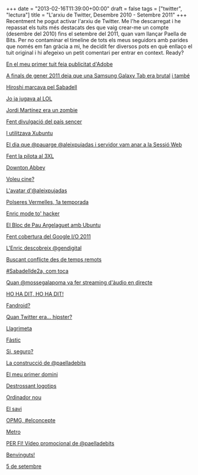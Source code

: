 +++
date = "2013-02-16T11:39:00+00:00"
draft = false
tags = ["twitter", "lectura"]
title = "L'arxiu de Twitter, Desembre 2010 - Setembre 2011"
+++
Recentment he pogut activar l'arxiu de Twitter. Me l'he descarregat i he repassat els tuits més destacats des que vaig crear-me un compte (desembre del 2010) fins el setembre del 2011, quan vam llançar Paella de Bits. Per no contaminar el timeline de tots els meus seguidors amb parides que només em fan gràcia a mi, he decidit fer diversos pots en què enllaço el tuit original i hi afegeixo un petit comentari per entrar en context. Ready?

[En el meu primer tuit feia publicitat d'Adobe](http://j.mp/11L6zu2)

[A finals de gener 2011 deia que una Samsung Galaxy Tab era brutal](http://j.mp/11L6NBh) [i també](http://j.mp/11L6NBt)

[Hiroshi marcava pel Sabadell](https://twitter.com/enricll/statuses/31744910067499008?tw_i=31744910067499008&amp;tw_e=permalink&amp;tw_p=archive)

[Jo ja jugava al LOL](https://twitter.com/enricll/statuses/44057051332222976?tw_i=44057051332222976&amp;tw_e=permalink&amp;tw_p=archive)

[Jordi Martínez era un zombie](https://twitter.com/enricll/statuses/36103699008995328?tw_i=36103699008995328&amp;tw_e=permalink&amp;tw_p=archive)

[Fent divulgació del país sencer](https://twitter.com/enricll/statuses/44154967141007360?tw_i=44154967141007360&amp;tw_e=permalink&amp;tw_p=archive)

[I utilitzava Xubuntu](https://twitter.com/enricll/statuses/44155186964475904?tw_i=44155186964475904&amp;tw_e=permalink&amp;tw_p=archive)

[El dia que @pauarge @aleixpujadas i servidor vam anar a la Sessió Web](https://twitter.com/enricll/statuses/45545737848758272?tw_i=45545737848758272&amp;tw_e=permalink&amp;tw_p=archive)

[Fent la pilota al 3XL](https://twitter.com/enricll/statuses/45771853700141056?tw_i=45771853700141056&amp;tw_e=permalink&amp;tw_p=archive)

[Downton Abbey](https://twitter.com/enricll/statuses/48119832129970176?tw_i=48119832129970176&amp;tw_e=permalink&amp;tw_p=archive)

[Voleu cine?](https://twitter.com/enricll/statuses/59639410957885440?tw_i=59639410957885440&amp;tw_e=permalink&amp;tw_p=archive)

[L'avatar d'@aleixpujadas](http://img193.imageshack.us/img193/7355/avataraleix.png)

[Polseres Vermelles, 1a temporada](https://twitter.com/enricll/statuses/61474118725406720?tw_i=61474118725406720&amp;tw_e=permalink&amp;tw_p=archive)

[Enric mode to' hacker](https://twitter.com/enricll/statuses/63676822168154112?tw_i=63676822168154112&amp;tw_e=permalink&amp;tw_p=archive)

[El Bloc de Pau Argelaguet amb Ubuntu](http://img18.imageshack.us/img18/3245/aubergineseabywyattkirb.jpg)

[Fent cobertura del Google I/O 2011](https://twitter.com/enricll/statuses/67990181751439361?tw_i=67990181751439361&amp;tw_e=permalink&amp;tw_p=archive)

[L'Enric descobreix @gendigital](https://twitter.com/enricll/statuses/68401182267289600?tw_i=68401182267289600&amp;tw_e=permalink&amp;tw_p=archive)

[Buscant conflicte des de temps remots](https://twitter.com/enricll/statuses/71290006286778368?tw_i=71290006286778368&amp;tw_e=permalink&amp;tw_p=archive)

[#Sabadellde2a, com toca](https://twitter.com/enricll/statuses/74558798823571456?tw_i=74558798823571456&amp;tw_e=permalink&amp;tw_p=archive)

[Quan @mossegalapoma va fer streaming d'àudio en directe](https://twitter.com/enricll/statuses/77808980130398208?tw_i=77808980130398208&amp;tw_e=permalink&amp;tw_p=archive)

[HO HA DIT, HO HA DIT!](https://twitter.com/enricll/statuses/77821254131916800?tw_i=77821254131916800&amp;tw_e=permalink&amp;tw_p=archive)

[Fandroid?](https://twitter.com/enricll/statuses/77830318882701313?tw_i=77830318882701313&amp;tw_e=permalink&amp;tw_p=archive)

[Quan Twitter era... hipster?](https://twitter.com/enricll/statuses/79613400195403776?tw_i=79613400195403776&amp;tw_e=permalink&amp;tw_p=archive)

[Llagrimeta](https://twitter.com/enricll/statuses/79622777660907520?tw_i=79622777660907520&amp;tw_e=permalink&amp;tw_p=archive)

[Fàstic](http://twitpic.com/5am1il)

[Si, seguro?](https://twitter.com/enricll/statuses/80692982663229440?tw_i=80692982663229440&amp;tw_e=details&amp;tw_p=archive)

[La construcció de @paelladebits](https://twitter.com/pauarge/statuses/81020877696806913?tw_i=81020877696806913&amp;tw_e=permalink&amp;tw_p=archive)

[El meu primer domini](https://twitter.com/enricll/statuses/81088994041020416?tw_i=81088994041020416&amp;tw_e=permalink&amp;tw_p=archive)

[Destrossant logotips](http://twitter.yfrog.com/gync7pp)

[Ordinador nou](https://twitter.com/enricll/statuses/86458480042590209?tw_i=86458480042590209&amp;tw_e=permalink&amp;tw_p=archive)

[El savi](https://twitter.com/roccasagran/statuses/90131415546601473?tw_i=90131415546601473&amp;tw_e=permalink&amp;tw_p=archive)

[OPMG, #elconcepte](https://twitter.com/enricll/statuses/90810671796727808?tw_i=90810671796727808&amp;tw_e=permalink&amp;tw_p=archive)

[Metro](https://twitter.com/enricll/statuses/91966922853330945?tw_i=91966922853330945&amp;tw_e=permalink&amp;tw_p=archive)

[PER FI! Vídeo promocional de @paelladebits](https://twitter.com/enricll/statuses/108935071251181569?tw_i=108935071251181569&amp;tw_e=permalink&amp;tw_p=archive)

[Benvinguts!](https://twitter.com/enricll/statuses/108935235323969536?tw_i=108935235323969536&amp;tw_e=permalink&amp;tw_p=archive)

[5 de setembre](https://twitter.com/paelladebits/statuses/108954025466134528?tw_i=108954025466134528&amp;tw_e=permalink&amp;tw_p=archive)
